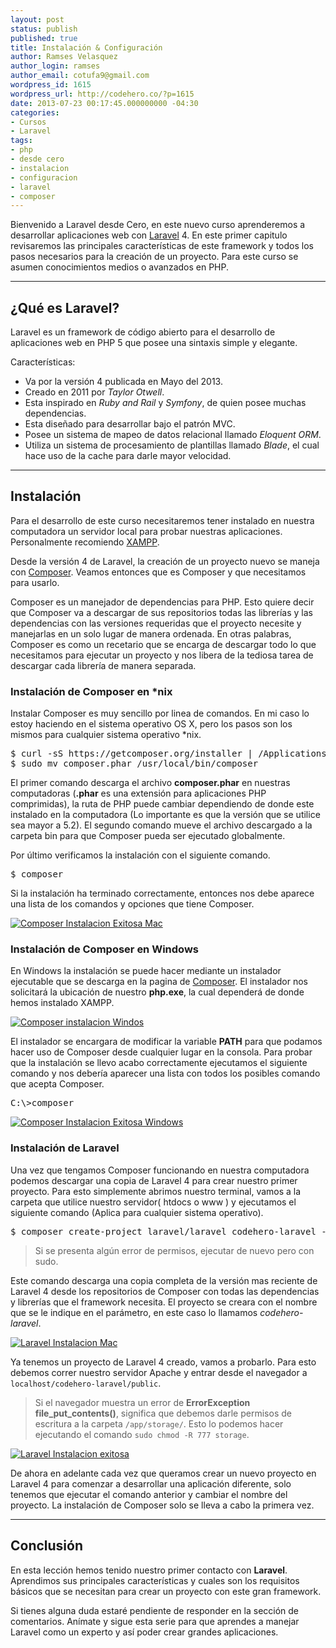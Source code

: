 ```yaml
---
layout: post
status: publish
published: true
title: Instalación & Configuración
author: Ramses Velasquez
author_login: ramses
author_email: cotufa9@gmail.com
wordpress_id: 1615
wordpress_url: http://codehero.co/?p=1615
date: 2013-07-23 00:17:45.000000000 -04:30
categories:
- Cursos
- Laravel
tags:
- php
- desde cero
- instalacion
- configuracion
- laravel
- composer
---
```

<p>Bienvenido a Laravel desde Cero, en este nuevo curso aprenderemos a desarrollar aplicaciones web con <a href="http://laravel.com/">Laravel</a> 4. En este primer capitulo revisaremos las principales características de este framework y todos los pasos necesarios para la creación de un proyecto. Para este curso se asumen conocimientos medios o avanzados en PHP.</p>

<hr />

<h2>¿Qué es Laravel?</h2>

<p>Laravel es un framework de código abierto para el desarrollo de aplicaciones web en PHP 5 que posee una sintaxis simple y elegante.</p>

<p>Características:</p>

<ul>
<li>Va por la versión 4 publicada en Mayo del 2013.</li>
<li>Creado en 2011 por <em>Taylor Otwell</em>.</li>
<li>Esta inspirado en <em>Ruby and Rail</em> y <em>Symfony</em>, de quien posee muchas dependencias. </li>
<li>Esta diseñado para desarrollar bajo el patrón MVC.</li>
<li>Posee un sistema de mapeo de datos relacional llamado <em>Eloquent ORM</em>.</li>
<li>Utiliza un sistema de procesamiento de plantillas llamado <em>Blade</em>, el cual hace uso de la cache para darle mayor velocidad.</li>
</ul>

<hr />

<h2>Instalación</h2>

<p>Para el desarrollo de este curso necesitaremos tener instalado en nuestra computadora un servidor local para probar nuestras aplicaciones. Personalmente recomiendo <a href="http://www.apachefriends.org/es/xampp.html">XAMPP</a>.</p>

<p>Desde la versión 4 de Laravel, la creación de un proyecto nuevo se maneja con <a href="http://getcomposer.org/">Composer</a>. Veamos entonces que es Composer y que necesitamos para usarlo.</p>

<p>Composer es un manejador de dependencias para PHP. Esto quiere decir que Composer va a descargar de sus repositorios todas las librerías y las dependencias con las versiones requeridas que el proyecto necesite y manejarlas en un solo lugar de manera ordenada. En otras palabras, Composer es como un recetario que se encarga de descargar todo lo que necesitamos para ejecutar un proyecto y nos libera de la tediosa tarea de descargar cada librería de manera separada.</p>

<h3>Instalación de Composer en *nix</h3>

<p>Instalar Composer es muy sencillo por linea de comandos. En mi caso lo estoy haciendo en el sistema operativo OS X, pero los pasos son los mismos para cualquier sistema operativo *nix.</p>

<pre>$ curl -sS https://getcomposer.org/installer | /Applications/XAMPP/xamppfiles/bin/php-5.4.16 
$ sudo mv composer.phar /usr/local/bin/composer
</pre>

<p>El primer comando descarga el archivo <strong>composer.phar</strong> en nuestras computadoras (<strong>.phar</strong> es una extensión para aplicaciones PHP comprimidas), la ruta de PHP puede cambiar dependiendo de donde este instalado en la computadora (Lo importante es que la versión que se utilice sea mayor a 5.2). El segundo comando mueve el archivo descargado a la carpeta bin para que Composer pueda ser ejecutado globalmente.</p>

<p>Por último verificamos la instalación con el siguiente comando.</p>

<pre>$ composer
</pre>

<p>Si la instalación ha terminado correctamente, entonces nos debe aparece una lista de los comandos y opciones que tiene Composer.</p>

<p><a href="http://i.imgur.com/OvO1TZ3.png"><img src="http://i.imgur.com/OvO1TZ3.png" alt="Composer Instalacion Exitosa Mac" class="aligncenter size-full wp-image-1616" /></a></p>

<h3>Instalación de Composer en Windows</h3>

<p>En Windows la instalación se puede hacer mediante un instalador ejecutable que se descarga en la pagina de <a href="http://getcomposer.org/">Composer</a>. El instalador nos solicitará la ubicación de nuestro <strong>php.exe</strong>, la cual dependerá de donde hemos instalado XAMPP.</p>

<p><a href="http://i.imgur.com/4kvbihX.png"><img src="http://i.imgur.com/4kvbihX.png" alt="Composer instalacion Windos" class="aligncenter size-medium wp-image-1620" /></a></p>

<p>El instalador se encargara de modificar la variable <strong>PATH</strong> para que podamos hacer uso de Composer desde cualquier lugar en la consola. Para probar que la instalación se llevo acabo correctamente ejecutamos el siguiente comando y nos debería aparecer una lista con todos los posibles comando que acepta Composer.</p>

<pre>C:\>composer 
</pre>

<p><a href="http://i.imgur.com/3xxeyrQ.png"><img src="http://i.imgur.com/3xxeyrQ.png" alt="Composer Instalacion Exitosa Windows" class="aligncenter size-full wp-image-1617" /></a></p>

<h3>Instalación de Laravel</h3>

<p>Una vez que tengamos Composer funcionando en nuestra computadora podemos descargar una copia de Laravel 4 para crear nuestro primer proyecto. Para esto simplemente abrimos nuestro terminal, vamos a la carpeta que utilice nuestro servidor( htdocs o www ) y ejecutamos el siguiente comando (Aplica para cualquier sistema operativo).</p>

<pre>$ composer create-project laravel/laravel codehero-laravel --prefer-dist
</pre>

<blockquote>
  <p>Si se presenta algún error de permisos, ejecutar de nuevo pero con sudo.</p>
</blockquote>

<p>Este comando descarga una copia completa de la versión mas reciente de Laravel 4 desde los repositorios de Composer con todas las dependencias y librerías que el framework necesita. El proyecto se creara con el nombre que se le indique en el parámetro, en este caso lo llamamos <em>codehero-laravel</em>.</p>

<p><a href="http://i.imgur.com/pUJO6kK.png"><img src="http://i.imgur.com/pUJO6kK.png" alt="Laravel Instalacion Mac" class="aligncenter size-full wp-image-1618" /></a></p>

<p>Ya tenemos un proyecto de Laravel 4 creado, vamos a probarlo. Para esto debemos correr nuestro servidor Apache y entrar desde el navegador a <code>localhost/codehero-laravel/public</code>.</p>

<blockquote>
  <p>Si el navegador muestra un error de <strong>ErrorException file_put_contents()</strong>, significa que debemos darle permisos de escritura a la carpeta <code>/app/storage/</code>. Esto lo podemos hacer ejecutando el comando <code>sudo chmod -R 777 storage</code>.</p>
</blockquote>

<p><a href="http://i.imgur.com/rszalrV.png"><img src="http://i.imgur.com/rszalrV.png" alt="Laravel Instalacion exitosa" class="aligncenter size-full wp-image-1619" /></a></p>

<p>De ahora en adelante cada vez que queramos crear un nuevo proyecto en Laravel 4 para comenzar a desarrollar una aplicación diferente, solo tenemos que ejecutar el comando anterior y cambiar el nombre del proyecto. La instalación de Composer solo se lleva a cabo la primera vez.</p>

<hr />

<h2>Conclusión</h2>

<p>En esta lección hemos tenido nuestro primer contacto con <strong>Laravel</strong>. Aprendimos sus principales características y cuales son los requisitos básicos que se necesitan para crear un proyecto con este gran framework.</p>

<p>Si tienes alguna duda estaré pendiente de responder en la sección de comentarios. Anímate y sigue esta serie para que aprendes a manejar Laravel como un experto y así poder crear grandes aplicaciones.</p>
